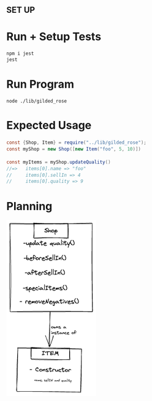 ## SET UP 


# Run + Setup Tests
```linux
npm i jest
jest

```

# Run Program 
```linux
node ./lib/gilded_rose

```

# Expected Usage
```java script
const {Shop, Item} = require("../lib/gilded_rose");
const myShop = new Shop([new Item("foo", 5, 10)])

const myItems = myShop.updateQuality()
//=>   items[0].name => "foo"
//     items[0].sellIn => 4
//     items[0].quality => 9


```

# Planning 

![alt text](https://github.com/ruben-wilson/gilden-rose-tech-test/blob/master/gilden-rose.png)
